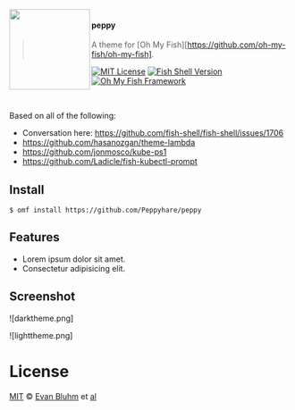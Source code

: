 <img src="https://cdn.rawgit.com/oh-my-fish/oh-my-fish/e4f1c2e0219a17e2c748b824004c8d0b38055c16/docs/logo.svg" align="left" width="144px" height="144px"/>

#### peppy
> A theme for [Oh My Fish][https://github.com/oh-my-fish/oh-my-fish].

[![MIT License](https://img.shields.io/badge/license-MIT-007EC7.svg?style=flat-square)](/LICENSE)
[![Fish Shell Version](https://img.shields.io/badge/fish-v3.0.0-007EC7.svg?style=flat-square)](https://fishshell.com)
[![Oh My Fish Framework](https://img.shields.io/badge/Oh%20My%20Fish-Framework-007EC7.svg?style=flat-square)](https://www.github.com/oh-my-fish/oh-my-fish)

<br/>


Based on all of the following:

 - Conversation here: https://github.com/fish-shell/fish-shell/issues/1706
 - https://github.com/hasanozgan/theme-lambda
 - https://github.com/jonmosco/kube-ps1
 - https://github.com/Ladicle/fish-kubectl-prompt

## Install

```fish
$ omf install https://github.com/Peppyhare/peppy
```


## Features

* Lorem ipsum dolor sit amet.
* Consectetur adipisicing elit.


## Screenshot

![darktheme.png]

![lighttheme.png]


# License

[MIT][mit] © [Evan Bluhm][author] et [al][contributors]


[mit]:            https://opensource.org/licenses/MIT
[author]:         https://github.com/{{USER}}
[contributors]:   https://github.com/{{USER}}/theme-peppy/graphs/contributors
[omf-link]:       https://www.github.com/oh-my-fish/oh-my-fish

[license-badge]:  https://img.shields.io/badge/license-MIT-007EC7.svg?style=flat-square
